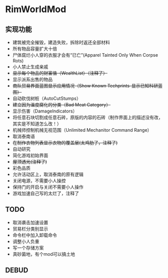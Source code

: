 # RimWorldMod

## 实现功能

- 建筑被完全摧毁，建造失败，拆除时返还全部材料
- 所有物品容量扩大十倍
- 尸体腐烂小人穿的衣服才会有“已亡”(Apparel Tainted Only When Corpse Rots)
- 小人禁止生成亲戚
- ~~显示每个物品的财富值（WealthList）（注释了）~~
- 显示派系出售的物品
- ~~商队贸易界面蓝图显示应用情况（Show Known Techprints-显示已知科研蓝图）~~
- 自动砍伐树桩（AutoCutStumps）
- ~~建立因为温度腐化的分类（Bad Meat Category）~~
- 显示伤害（DamageIndicators）
- 将任意石块切割成任意石砖，原版的内容的石砖（制作界面上的描述没有改，其实是不知道怎么改！）
- 机械师控制机械无视范围（Unlimited Mechanitor Command Range）
- 取消泰南语
- ~~在制作衣物列表显示衣物的覆盖层(太鸡肋了，注释了)~~
- 自动研究
- 简化游戏初始界面
- ~~屋顶透光(注释了)~~
- 彩色品质
- 允许活动区上，取消泰南的原有逻辑
- 关闭电源，不需要小人操控
- 保持门的开启与关闭不需要小人操作
- 游戏加速自己写的太烂了，注释了
## TODO
- 取消袭击加速设置
- 贸易栏分类别显示
- 命令栏中加入卸载命令
- 调整小人负重
- 写一个存储方案
- 真砂菌地，有个mod可以搞土地
## DEBUD
